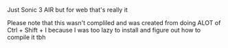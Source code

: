 Just Sonic 3 AIR but for web that's really it

Please note that this wasn't compliled and was created from doing ALOT of Ctrl + Shift + I because I was too lazy to install and figure out how to compile it tbh
